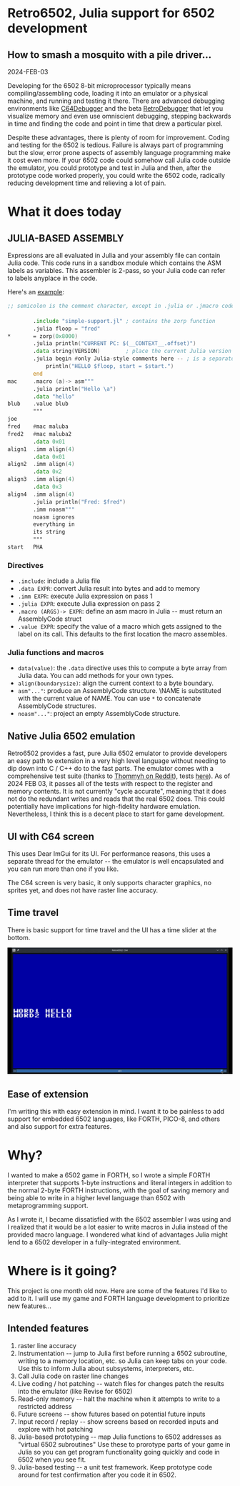 # Retro6502, Julia support for 6502 development
## How to smash a mosquito with a pile driver...

2024-FEB-03

Developing for the 6502 8-bit microprocessor typically means compiling/assembling code, loading it into an emulator
or a physical machine, and running and testing it there. There are advanced debugging environments like
[C64Debugger](https://sourceforge.net/projects/c64-debugger) and the beta
[RetroDebugger](https://github.com/slajerek/RetroDebugger) that let you visualize memory and even use omniscient
debugging, stepping backwards in time and finding the code and point in time that drew a particular pixel.

Despite these advantages, there is plenty of room for improvement. Coding and testing for the 6502 is tedious.
Failure is always part of programming but the slow, error prone aspects of assembly language programming make it
cost even more. If your 6502 code could somehow call Julia code outside the emulator, you could prototype and test
in Julia and then, after the prototype code worked properly, you could write the 6502 code, radically reducing
development time and relieving a lot of pain.

# What it does today

## JULIA-BASED ASSEMBLY

Expressions are all evaluated in Julia and your assembly file can contain Julia code. This
code runs in a sandbox module which contains the ASM labels as variables. This assembler is
2-pass, so your Julia code can refer to labels anyplace in the code.

Here's an [example](examples/simple.jas):

```asm
;; semicolon is the comment character, except in .julia or .jmacro code, which uses normal Julia code

        .include "simple-support.jl" ; contains the zorp function
        .julia floop = "fred"
*       = zorp(0x8000)
        .julia println("CURRENT PC: $(__CONTEXT__.offset)")
        .data string(VERSION)        ; place the current Julia version at this location
        .julia begin #only Julia-style comments here -- ; is a separator
            println("HELLO $floop, start = $start.")
        end
mac     .macro (a)-> asm"""
        .julia println("Hello \a")
        .data "hello"
blub    .value blub
        """
joe
fred    #mac maluba
fred2   #mac maluba2
        .data 0x01
align1  .imm align(4)
        .data 0x01
align2  .imm align(4)
        .data 0x2
align3  .imm align(4)
        .data 0x3
align4  .imm align(4)
        .julia println("Fred: $fred")
        .imm noasm"""
        noasm ignores
        everything in
        its string
        """
start   PHA
```

### Directives

- `.include`: include a Julia file
- `.data EXPR`: convert Julia result into bytes and add to memory
- `.imm EXPR`: execute Julia expression on pass 1
- `.julia EXPR`: execute Julia expression on pass 2
- `.macro (ARGS)-> EXPR`: define an asm macro in Julia -- must return an AssemblyCode struct
- `.value EXPR`: specify the value of a macro which gets assigned to the label on its call. This defaults to the first location the macro assembles.

### Julia functions and macros

- `data(value)`: the `.data` directive uses this to compute a byte array from Julia data. You can add methods for your own types.
- `align(boundarysize)`: align the current context to a byte boundary.
- `asm"..."`: produce an AssemblyCode structure. \NAME is substituted with the current value of NAME. You can use `*` to concatenate AssemblyCode structures.
- `noasm"..."`: project an empty AssemblyCode structure.

## Native Julia 6502 emulation

Retro6502 provides a fast, pure Julia 6502 emulator to provide developers an easy path to extension in a very high
level language without needing to dip down into C / C++ do to the fast parts. The emulator comes with a
comprehensive test suite (thanks to
[Thommyh on Reddit](https://www.reddit.com/r/EmuDev/comments/prq29l/comment/hdqh7rc)), tests
[here](https://drive.google.com/file/d/1XpRo4GvdGKiSCljx2cHzAtxp9TAt7Pfw/view?usp=sharing)). As of 2024 FEB 03, it
passes all of the tests with respect to the register and memory contents. It is not currently "cycle
accurate", meaning that it does not do the redundant writes and reads that the real 6502 does. This could
potentially have implications for high-fidelity hardware emulation. Nevertheless, I think this is a decent place
to start for game development.

## UI with C64 screen

This uses Dear ImGui for its UI. For performance reasons, this uses a separate thread for the emulator -- the
emulator is well encapsulated and you can run more than one if you like.

The C64 screen is very basic, it only supports character graphics, no sprites yet, and does not have raster line
accuracy.

## Time travel

There is basic support for time travel and the UI has a time slider at the bottom.

![timetravel](time-travel.gif)

## Ease of extension

I'm writing this with easy extension in mind. I want it to be painless to add support for embedded 6502 languages,
like FORTH, PICO-8, and others and also support for extra features.

# Why?

I wanted to make a 6502 game in FORTH, so I wrote a simple FORTH interpreter that supports 1-byte instructions
and literal integers in addition to the normal 2-byte FORTH instructions, with the goal of saving memory and
being able to write in a higher level language than 6502 with metaprogramming support.

As I wrote it, I became dissatisfied with the 6502 assembler I was using and I realized that it would be a lot
easier to write macros in Julia instead of the provided macro language. I wondered what kind of advantages Julia
might lend to a 6502 developer in a fully-integrated environment.

# Where is it going?

This project is one month old now. Here are some of the features I'd like to add to it. I will use my game and
FORTH language development to prioritize new features...

## Intended features

1. raster line accuracy
2. Instrumentation -- jump to Julia first before running a 6502 subroutine, writing to a memory location, etc. so
   Julia can keep tabs on your code. Use this to inform Julia about subsystems, interpreters, etc.
3. Call Julia code on raster line changes
4. Live coding / hot patching -- watch files for changes patch the results into the emulator (like Revise for 6502)
5. Read-only memory -- halt the machine when it attempts to write to a restricted address
6. Future screens -- show futures based on potential future inputs
7. Input record / replay -- show screens based on recorded inputs and explore with hot patching
8. Julia-based prototyping -- map Julia functions to 6502 addresses as "virtual 6502 subroutines"
   Use these to prorotype parts of your game in Julia so you can get program functionality going quickly and
   code in 6502 when you see fit.
9. Julia-based testing -- a unit test framework. Keep prototype code around for test confirmation after you code
   it in 6502.
